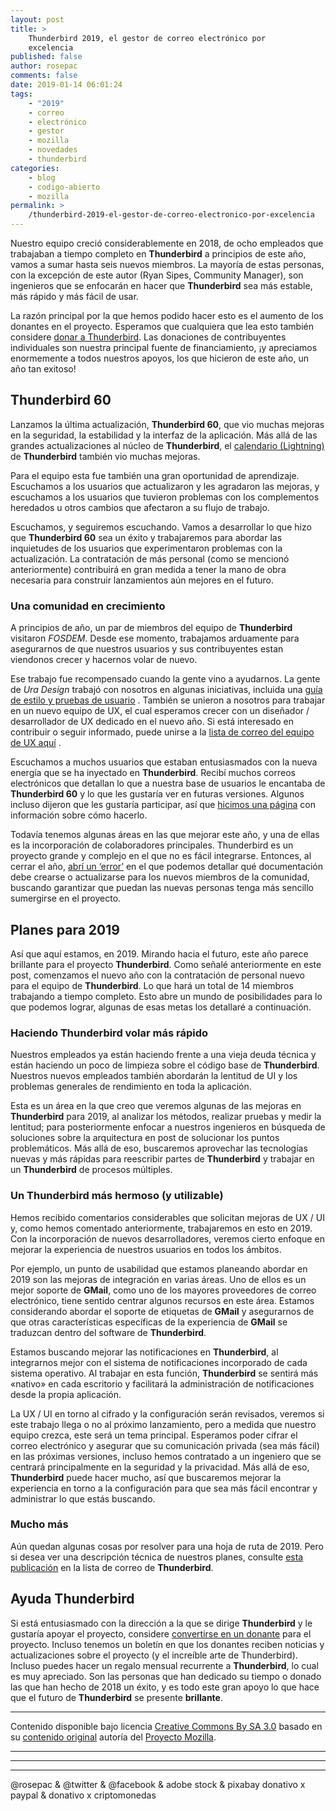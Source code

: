 ```yaml
---
layout: post
title: >
    Thunderbird 2019, el gestor de correo electrónico por
    excelencia
published: false
author: rosepac
comments: false
date: 2019-01-14 06:01:24
tags:
    - "2019"
    - correo
    - electrónico
    - gestor
    - mozilla
    - novedades
    - thunderbird
categories:
    - blog
    - codigo-abierto
    - mozilla
permalink: >
    /thunderbird-2019-el-gestor-de-correo-electronico-por-excelencia
---
```

Nuestro equipo creció considerablemente en 2018, de ocho empleados que trabajaban a tiempo completo en **Thunderbird** a principios de este año, vamos a sumar hasta seis nuevos miembros. La mayoría de estas personas, con la excepción de este autor (Ryan Sipes, Community Manager), son ingenieros que se enfocarán en hacer que **Thunderbird** sea más estable, más rápido y más fácil de usar.

La razón principal por la que hemos podido hacer esto es el aumento de los donantes en el proyecto. Esperamos que cualquiera que lea esto también considere [donar a Thunderbird][1]. Las donaciones de contribuyentes individuales son nuestra principal fuente de financiamiento, ¡y apreciamos enormemente a todos nuestros apoyos, los que hicieron de este año, un año tan exitoso!

## Thunderbird 60

Lanzamos la última actualización, **Thunderbird 60**, que vio muchas mejoras en la seguridad, la estabilidad y la interfaz de la aplicación. Más allá de las grandes actualizaciones al núcleo de **Thunderbird**, el [calendario (Lightning)][2] de **Thunderbird** también vio muchas mejoras.

Para el equipo esta fue también una gran oportunidad de aprendizaje. Escuchamos a los usuarios que actualizaron y les agradaron las mejoras, y escuchamos a los usuarios que tuvieron problemas con los complementos heredados u otros cambios que afectaron a su flujo de trabajo.

Escuchamos, y seguiremos escuchando. Vamos a desarrollar lo que hizo que **Thunderbird 60** sea un éxito y trabajaremos para abordar las inquietudes de los usuarios que experimentaron problemas con la actualización. La contratación de más personal (como se mencionó anteriormente) contribuirá en gran medida a tener la mano de obra necesaria para construir lanzamientos aún mejores en el futuro.

### Una comunidad en crecimiento

A principios de año, un par de miembros del equipo de **Thunderbird** visitaron _FOSDEM_. Desde ese momento, trabajamos arduamente para asegurarnos de que nuestros usuarios y sus contribuyentes estan viendonos crecer y hacernos volar de nuevo.

Ese trabajo fue recompensado cuando la gente vino a ayudarnos. La gente de _Ura Design_ trabajó con nosotros en algunas iniciativas, incluida una [guía de estilo y pruebas de usuario][3] . También se unieron a nosotros para trabajar en un nuevo equipo de UX, el cual esperamos crecer con un diseñador / desarrollador de UX dedicado en el nuevo año. Si está interesado en contribuir o seguir informado, puede unirse a la [lista de correo del equipo de UX aquí][4] .

Escuchamos a muchos usuarios que estaban entusiasmados con la nueva energía que se ha inyectado en **Thunderbird**. Recibí muchos correos electrónicos que detallan lo que a nuestra base de usuarios le encantaba de **Thunderbird 60** y lo que les gustaría ver en futuras versiones. Algunos incluso dijeron que les gustaría participar, así que [hicimos una página][5] con información sobre cómo hacerlo.

Todavía tenemos algunas áreas en las que mejorar este año, y una de ellas es la incorporación de colaboradores principales. Thunderbird es un proyecto grande y complejo en el que no es fácil integrarse. Entonces, al cerrar el año, [abrí un &#8216;error&#8217;][6] en el que podemos detallar qué documentación debe crearse o actualizarse para los nuevos miembros de la comunidad, buscando garantizar que puedan las nuevas personas tenga más sencillo sumergirse en el proyecto.

## Planes para 2019

Así que aquí estamos, en 2019. Mirando hacia el futuro, este año parece brillante para el proyecto **Thunderbird**. Como señalé anteriormente en este post, comenzamos el nuevo año con la contratación de personal nuevo para el equipo de **Thunderbird**. Lo que hará un total de 14 miembros trabajando a tiempo completo. Esto abre un mundo de posibilidades para lo que podemos lograr, algunas de esas metas los detallaré a continuación.

### Haciendo Thunderbird volar más rápido

Nuestros empleados ya están haciendo frente a una vieja deuda técnica y están haciendo un poco de limpieza sobre el código base de **Thunderbird**. Nuestros nuevos empleados también abordarán la lentitud de UI y los problemas generales de rendimiento en toda la aplicación.

Esta es un área en la que creo que veremos algunas de las mejoras en **Thunderbird** para 2019, al analizar los métodos, realizar pruebas y medir la lentitud; para posteriormente enfocar a nuestros ingenieros en búsqueda de soluciones sobre la arquitectura en post de solucionar los puntos problemáticos. Más allá de eso, buscaremos aprovechar las tecnologías nuevas y más rápidas para reescribir partes de **Thunderbird** y trabajar en un **Thunderbird** de procesos múltiples.

### Un Thunderbird más hermoso (y utilizable)

Hemos recibido comentarios considerables que solicitan mejoras de UX / UI y, como hemos comentado anteriormente, trabajaremos en esto en 2019. Con la incorporación de nuevos desarrolladores, veremos cierto enfoque en mejorar la experiencia de nuestros usuarios en todos los ámbitos.

Por ejemplo, un punto de usabilidad que estamos planeando abordar en 2019 son las mejoras de integración en varias áreas. Uno de ellos es un mejor soporte de **GMail**, como uno de los mayores proveedores de correo electrónico, tiene sentido centrar algunos recursos en este área. Estamos considerando abordar el soporte de etiquetas de **GMail** y asegurarnos de que otras características específicas de la experiencia de **GMail** se traduzcan dentro del software de **Thunderbird**.

Estamos buscando mejorar las notificaciones en **Thunderbird**, al integrarnos mejor con el sistema de notificaciones incorporado de cada sistema operativo. Al trabajar en esta función, **Thunderbird** se sentirá más &#171;nativo&#187; en cada escritorio y facilitará la administración de notificaciones desde la propia aplicación.

La UX / UI en torno al cifrado y la configuración serán revisados, veremos si este trabajo llega o no al próximo lanzamiento, pero a medida que nuestro equipo crezca, este será un tema principal. Esperamos poder cifrar el correo electrónico y asegurar que su comunicación privada (sea más fácil) en las próximas versiones, incluso hemos contratado a un ingeniero que se centrará principalmente en la seguridad y la privacidad. Más allá de eso, **Thunderbird** puede hacer mucho, así que buscaremos mejorar la experiencia en torno a la configuración para que sea más fácil encontrar y administrar lo que estás buscando.

### Mucho más

Aún quedan algunas cosas por resolver para una hoja de ruta de 2019. Pero si desea ver una descripción técnica de nuestros planes, consulte [esta publicación][7] en la lista de correo de **Thunderbird**.

## Ayuda Thunderbird

Si está entusiasmado con la dirección a la que se dirige **Thunderbird** y le gustaría apoyar el proyecto, considere [convertirse en un donante][1] para el proyecto. Incluso tenemos un boletín en que los donantes reciben noticias y actualizaciones sobre el proyecto (y el increíble arte de Thunderbird). Incluso puedes hacer un regalo mensual recurrente a **Thunderbird**, lo cual es muy apreciado. Son las personas que han dedicado su tiempo o donado las que han hecho de 2018 un éxito, y es todo este gran apoyo lo que hace que el futuro de **Thunderbird** se presente **brillante**.

* * *

Contenido disponible bajo licencia [Creative Commons By SA 3.0][8] basado en su [contenido original][9] autoría del [Proyecto Mozilla][10].

* * *


   


* * *


   


* * *


  



  



  @rosepac & @twitter & @facebook & adobe stock & pixabay donativo x paypal & donativo x criptomonedas


 [1]: https://donate.mozilla.org/thunderbird?utm_source=tb_blog&utm_medium=blog&utm_campaign=tb_2019_post
 [2]: https://support.mozilla.org/es/products/thunderbird/calendar
 [3]: https://ura.design/2018/07/05/thunderbird-style-guide.html?utm_source=tb_blog&utm_medium=blog&utm_campaign=tb_2019_post
 [4]: https://thunderbird.topicbox.com/groups/ux?subscription_form=8c2eaa9a-c0eb-11e8-bb0b-59b48f05e7cf
 [5]: https://www.thunderbird.net/get-involved/?utm_source=tb_blog&utm_medium=blog&utm_campaign=tb_2019_post
 [6]: https://bugzilla.mozilla.org/show_bug.cgi?id=1513652
 [7]: http://lists.thunderbird.net/pipermail/maildev_lists.thunderbird.net/2018-October/001317.html
 [8]: https://creativecommons.org/licenses/by-sa/3.0/es/deed.es_PE
 [9]: https://blog.mozilla.org/thunderbird/2019/01/thunderbird-in-2019/
 [10]: https://www.mozilla.org/es-ES/about/manifesto/details/